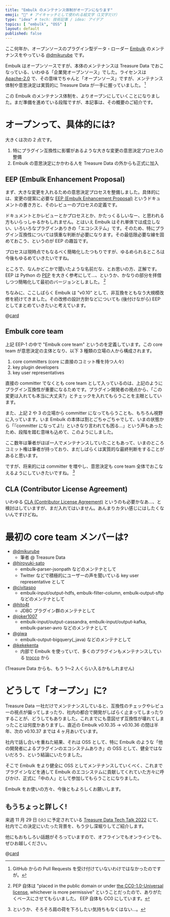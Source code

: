 ```yaml
---
title: "Embulk のメンテナンス体制がオープンになります"
emoji: "🛫️" # アイキャッチとして使われる絵文字（1文字だけ）
type: "idea" # tech: 技術記事 / idea: アイデア
topics: [ "embulk", "OSS" ]
layout: default
published: false
---
```


ここ何年か、オープンソースのプラグイン型データ・ローダー [Embulk](https://www.embulk.org/) のメンテナンスをやっている [@dmikurube](https://github.com/dmikurube) です。

Embulk はオープンソースですが、本体のメンテナンスは Treasure Data でおこなっている、いわゆる「企業発オープンソース」でした。ライセンスは [Apache-2.0](https://www.apache.org/licenses/LICENSE-2.0) で、その意味でちゃんと「オープンソース」ですが、メンテナンス体制や意思決定は実質的に Treasure Data が一手に握っていました。 [^pull-requests]

[^pull-requests]: GitHub からの Pull Requests を受け付けていないわけではなかったのですが。

この Embulk のメンテナンス体制を、よりオープンにしていくことになりました。まだ準備を進めている段階ですが、本記事は、その概要のご紹介です。

オープンって、具体的には?
==========================

大きくは次の 2 点です。

1. 特にプラグイン互換性に影響があるような大きな変更の意思決定プロセスの整備
2. Embulk の意思決定にかかわる人を Treasure Data の外からも正式に加入

EEP (Embulk Enhancement Proposal)
----------------------------------

まず、大きな変更を入れるための意思決定プロセスを整備しました。具体的には、変更の提案に必要な [EEP (Embulk Enhancement Proposal)](https://github.com/embulk/embulk/blob/master/docs/eeps/eep-0001.md) というドキュメントの書き方と、そのレビューのプロセスの定義です。

ドキュメントとかレビューとかプロセスとか、かたっくるしいなー、と思われる方もいらっしゃるかもしれません。とはいえ Embulk はそれ単体では成立しない、いろいろなプラグインありきの「エコシステム」です。そのため、特にプラグイン互換性については慎重な判断が必要になります。その最低限必要な線を固めておこう、というのが EEP の趣旨です。

プロセスは現時点でもなるべく簡略化したつもりですが、ゆるめられるところは今後もゆるめていきたいですね。

ところで、なんかどこかで聞いたような名前だな、とお思いの方、正解です。 EEP は Python の [PEP](https://peps.python.org/pep-0001/) を大きく参考にして…、というか、かなりの部分を拝借しつつ簡略化して最初のバージョンとしました。 [^pep-cc0]

[^pep-cc0]: PEP 自体は "placed in the public domain or under [the CC0-1.0-Universal license](https://creativecommons.org/publicdomain/zero/1.0/deed.en), whichever is more permissive" ということだったので、ありがたくベースにさせてもらいました。 EEP 自体も CC0 にしています。

ちなみに、ここしばらく Embulk は "v0.10" として、非互換をともなう大規模改修を続けてきました。その改修の設計方針などについても (後付けながら) EEP としてまとめていきたいと考えています。

@[card](https://zenn.dev/dmikurube/articles/get-ready-for-embulk-v0-11-and-v1-0)

Embulk core team
-----------------

上記 EEP-1 の中で "Embulk core team" というのを定義しています。この core team が意思決定の主体となり、以下 3 種類の立場の人から構成されます。

1. core committers (core に直接のコミット権を持つ人々)
2. key plugin developers
3. key user representatives

直接の committer でなくとも core team として入っているのは、上記のようにプラグイン互換性が重要になるためです。プラグイン開発者の視点から、「この変更は入れても本当に大丈夫?」とチェックを入れてもらうことを主眼としています。

また、上記 2 や 3 の立場から committer になってもらうことも、もちろん視野に入っています。いま Embulk の本体は割とごちゃごちゃでして、いまの状態から「『committer になってよ!』といきなり言われても困る…」という声もあったため、段階を踏む意味も込めて、このようにしました。

ここ数年は筆者がほぼ一人でメンテナンスしていたこともあって、いまのところコミット権は筆者が持っており、まだしばらくは実質的な最終判断をすることがあると思います。

ですが、将来的には committer を増やし、意思決定も core team 全体でおこなえるようにしていきたいですね。 [^weight-off]

[^weight-off]: というか、そろそろ肩の荷を下ろしたい気持ちもなくはない…。

CLA (Contributor License Agreement)
------------------------------------

いわゆる [CLA (Contributor License Agreement)](https://en.wikipedia.org/wiki/Contributor_License_Agreement) というのも必要かなあ…、と検討はしていますが、まだ入れてはいません。あんまりカタい感じにはしたくないんですけどね。

最初の core team メンバーは?
=============================

* [@dmikurube](https://github.com/dmikurube)
  * 筆者 @ Treasure Data
* [@hiroyuki-sato](https://github.com/hiroyuki-sato)
  * embulk-parser-jsonpath などのメンテナとして
  * Twitter などで積極的にユーザーの声を聞いている key user representative として
* [@civitaspo](https://github.com/civitaspo)
  * embulk-input/output-hdfs, embulk-filter-column, embulk-output-sftp などのメンテナとして
* [@hito4t](https://github.com/hito4t)
  * JDBC プラグイン群のメンテナとして
* [@joker1007](https://github.com/joker1007)
  * embulk-input/output-cassandra, embulk-input/output-kafka, embulk-parser-avro などのメンテナとして
* [@giwa](https://github.com/giwa)
  * embulk-output-bigquery(_java) などのメンテナとして
* [@kekekenta](https://github.com/kekekenta)
  * 内部で Embulk を使っていて、多くのプラグインもメンテナンスしている [trocco](https://trocco.io/) から

(Treasure Data からも、もう 1〜2 人くらい入るかもしれません)

どうして「オープン」に?
========================

Treasure Data 一社だけでメンテナンスしていると、互換性のチェックやレビューの視点が偏ってしまったり、社内の都合で開発がしばらく止まってしまったりすることが、どうしてもありました。これまでにも意図せず互換性が壊れてしまったことは何度かありますし、直近の Embulk v0.10.35 → v0.10.36 の間は半年、次の v0.10.37 までは 4 ヶ月あいています。

社内で話し合いを重ねた結果、それは OSS として、特に Embulk のような「他の開発者によるプラグインのエコシステムありき」の OSS として、健全ではないだろう、という結論にいたりました。

そこで Embulk をより健全に OSS としてメンテナンスしていくべく、これまでプラグインなどを通して Embulk のエコシステムに貢献してくれていた方々に呼びかけ、正式に「中の人」として参加してもらうことになりました。

Embulk をお使いの方々、今後ともよろしくお願いします。

もうちょっと詳しく!
--------------------

来週 11 月 29 日 (火) に予定されている [Treasure Data Tech Talk 2022](https://techplay.jp/event/879660) にて、社内でこの決定にいたった背景を、もう少し深堀りしてご紹介します。

他にもおもしろい話題がそろっていますので、オフラインでもオンラインでも、ぜひお越しください。

@[card](https://techplay.jp/event/879660)
